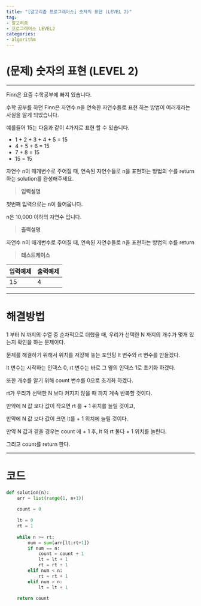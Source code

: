 ```yaml
---
title: "[알고리즘 프로그래머스] 숫자의 표현 (LEVEL 2)"
tag:
- 알고리즘
- 프로그래머스 LEVEL2
categories:
- algorithm
---
```


# (문제) 숫자의 표현 (LEVEL 2)
---

Finn은 요즘 수학공부에 빠져 있습니다.

수학 공부를 하던 Finn은 자연수 n을 연속한 자연수들로 표현 하는 방법이 여러개라는 사실을 알게 되었습니다.

예를들어 15는 다음과 같이 4가지로 표현 할 수 있습니다.

* 1 + 2 + 3 + 4 + 5 = 15
* 4 + 5 + 6 = 15
* 7 + 8 = 15
* 15 = 15

자연수 n이 매개변수로 주어질 때, 연속된 자연수들로 n을 표현하는 방법의 수를 return하는 solution를 완성해주세요.


> **입력설명**

첫번째 입력으로는 n이 들어옵니다.

n은 10,000 이하의 자연수 입니다.

> **출력설명**

자연수 n이 매개변수로 주어질 때, 연속된 자연수들로 n을 표현하는 방법의 수를 return

> **테스트케이스**
 

| 입력예제 | 출력예제 |
| -------- | -------- | 
| 15 | 4 | 


---
# 해결방법

1 부터 N 까지의 수열 중 순차적으로 더했을 때, 우리가 선택한 N 까지의 개수가 몇개 있는지 확인을 하는 문제이다.

문제를 해결하기 위해서 위치를 저장해 놓는 포인팅 lt 변수와 rt 변수를 만들겠다.

lt 변수는 시작하는 인덱스 0, rt 변수는 바로 그 옆의 인덱스 1로 초기화 하겠다.

또한 개수를 알기 위해 count 변수를 0으로 초기화 하겠다.

rt가 우리가 선택한 N 보다 커지지 않을 때 까지 계속 반복할 것이다.

만약에 N 값 보다 값이 작으면 rt 를 + 1 위치를 늘릴 것이고,

만약에 N 값 보다 값이 크면 lt를 + 1 위치에 늘릴 것이다.

만약 N 값과 같을 경우는 count 에 + 1 후, lt 와 rt 둘다 + 1 위치를 늘린다.

그리고 count를 return 한다.


---
# 코드
```python
def solution(n):
    arr = list(range(1, n+1))
    
    count = 0
    
    lt = 0
    rt = 1
    
    while n >= rt:
        num = sum(arr[lt:rt+1])
        if num == n:
            count = count + 1
            lt = lt + 1
            rt = rt + 1
        elif num < n:
            rt = rt + 1
        elif num > n:
            lt = lt + 1
    
    return count
```
